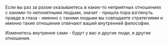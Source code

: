 Если вы раз за разом оказываетесь в каких-то неприятных отношениях с какими-то непонятными людьми, значит - пришла пора взглянуть правде в глаза - именно с такими людьми вы совпадаете стратегиями и именно такие отношения отвечают вашей внутренней философии.

Изменитесь внутренне сами - будут у вас и другие люди, и другие отношения.